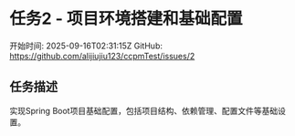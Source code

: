 # 任务2 - 项目环境搭建和基础配置
开始时间: 2025-09-16T02:31:15Z
GitHub: https://github.com/alijiujiu123/ccpmTest/issues/2

## 任务描述
实现Spring Boot项目基础配置，包括项目结构、依赖管理、配置文件等基础设置。
